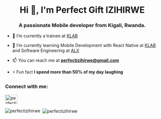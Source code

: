 <h1 align="center">Hi 👋, I'm Perfect Gift IZIHIRWE</h1>
<h3 align="center">A passionate Mobile developer from Kigali, Rwanda.</h3>

- 🔭 I’m currently a trainee at [KLAB](https://www.klab.rw/)

- 🌱 I’m currently learning Mobile Development with React Native at [KLAB](https://www.klab.rw/) and Software Engineering at [ALX](https://www.alxafrica.com/software-engineering-2022?gclid=CjwKCAjwquWVBhBrEiwAt1KmwmHgYbBDrbQqckjhMMOAs_KKa04B_aS3zcP37wfwTGe-0_vWxitDRBoC80cQAvD_BwE)

- 📫 You can reach me at **perfectizihirwe@gmail.com**

- ⚡ Fun fact **I spend more than 50% of my day laughing**

<h3 align="left">Connect with me:</h3>
<p align="left">
<a href="https://linkedin.com/in/perfectizihirwe" target="blank"><img align="center" src="https://raw.githubusercontent.com/rahuldkjain/github-profile-readme-generator/master/src/images/icons/Social/linked-in-alt.svg" alt="perfectizihirwe" height="30" width="40" /></a>
</p>

<p><img align="left" src="https://github-readme-stats.vercel.app/api/top-langs?username=perfectizihirwe&show_icons=true&locale=en&layout=compact&exclude_repo=alx-low_level_programming,simple_shell" alt="perfectizihirwe" /></p>

<p>&nbsp;<img align="center" src="https://github-readme-stats.vercel.app/api?username=perfectizihirwe&show_icons=true&locale=en" alt="perfectizihirwe" /></p>

